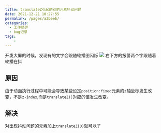 ```yaml
---
title: translateZ引起的别的元素抖动问题
date: 2021-12-21 10:27:55
permalink: /pages/a3beeb/
categories:
  - 工作琐碎
  - bug记录
tags:
    -
---
```

开发大屏的时候，发现有的文字会跟随轮播图闪烁
![](https://daodaoblogpicgo.oss-cn-shanghai.aliyuncs.com/img/2021021221.gif)
右下方的报警两个字跟随着轮播在抖

## 原因
由于动画执行过程中可能会导致某些设定`position:fixed`元素的z轴坐标发生改变，不是`z-index`,而是`translateZ()`对应的值发生改变。

## 解决
对出现抖动问题的元素加上`translateZ(0)`就可以了